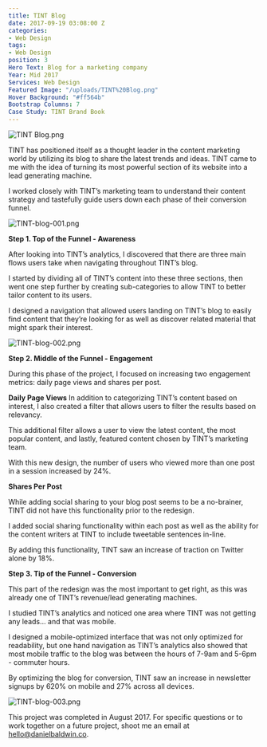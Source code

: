 ```yaml
---
title: TINT Blog
date: 2017-09-19 03:08:00 Z
categories:
- Web Design
tags:
- Web Design
position: 3
Hero Text: Blog for a marketing company
Year: Mid 2017
Services: Web Design
Featured Image: "/uploads/TINT%20Blog.png"
Hover Background: "#ff564b"
Bootstrap Columns: 7
Case Study: TINT Brand Book
---
```


![TINT Blog.png](/uploads/TINT%20Blog.png)

TINT has positioned itself as a thought leader in the content marketing world by utilizing its blog to share the latest trends and ideas. TINT came to me with the idea of turning its most powerful section of its website into a lead generating machine. 

I worked closely with TINT’s marketing team to understand their content strategy and tastefully guide users down each phase of their conversion funnel.

![TINT-blog-001.png](/uploads/TINT-blog-001.png)

**Step 1. Top of the Funnel - Awareness**

After looking into TINT’s analytics, I discovered that there are three main flows users take when navigating throughout TINT’s blog.

I started by dividing all of TINT’s content into these three sections, then went one step further by creating sub-categories to allow TINT to better tailor content to its users. 

I designed a navigation that allowed users landing on TINT’s blog to easily find content that they’re looking for as well as discover related material that might spark their interest.

![TINT-blog-002.png](/uploads/TINT-blog-002.png)

**Step 2. Middle of the Funnel - Engagement**

During this phase of the project, I focused on increasing two engagement metrics: daily page views and shares per post. 

**Daily Page Views**
In addition to categorizing TINT’s content based on interest, I also created a filter that allows users to filter the results based on relevancy. 

This additional filter allows a user to view the latest content, the most popular content, and lastly, featured content chosen by TINT’s marketing team.

With this new design, the number of users who viewed more than one post in a session increased by 24%.

**Shares Per Post**

While adding social sharing to your blog post seems to be a no-brainer, TINT did not have this functionality prior to the redesign.

I added social sharing functionality within each post as well as the ability for the content writers at TINT to include tweetable sentences in-line.

By adding this functionality, TINT saw an increase of traction on Twitter alone by 18%.

**Step 3. Tip of the Funnel - Conversion**

This part of the redesign was the most important to get right, as this was already one of TINT’s revenue/lead generating machines.

I studied TINT’s analytics and noticed one area where TINT was not getting any leads… and that was mobile.

I designed a mobile-optimized interface that was not only optimized for readability, but one hand navigation as TINT’s analytics also showed that most mobile traffic to the blog was between the hours of 7-9am and 5-6pm - commuter hours.

By optimizing the blog for conversion, TINT saw an increase in newsletter signups by 620% on mobile and 27% across all devices.

![TINT-blog-003.png](/uploads/TINT-blog-003.png)

This project was completed in August 2017. For specific questions or to work together on a future project, shoot me an email at [hello@danielbaldwin.co](mailto:hello@danielbaldwin.co).